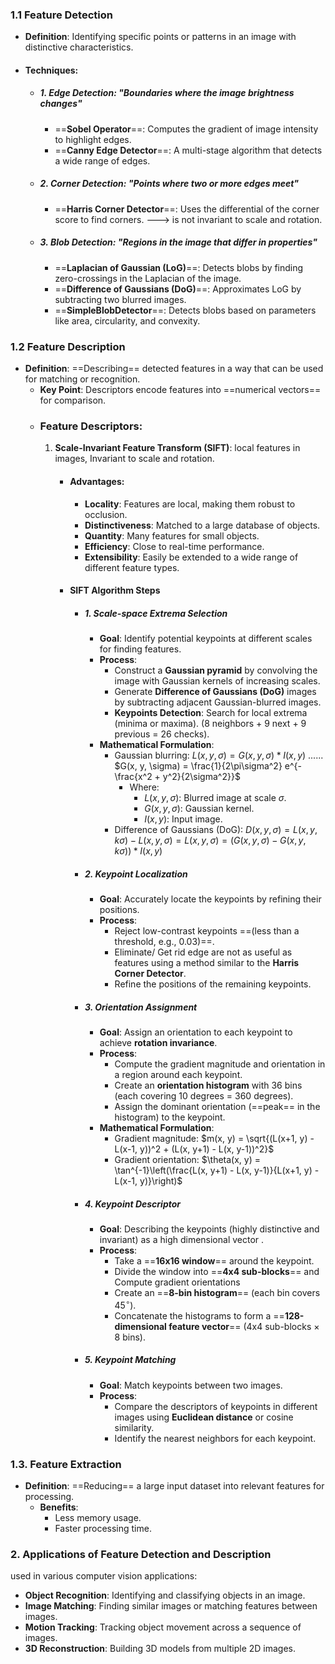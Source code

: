 ### 1.1 **Feature Detection**
- **Definition**: <span class="red">Identifying specific points</span> or patterns in an image with <span class="red">distinctive</span> characteristics.
- #### **Techniques**:
	- ##### **1. Edge Detection**: "<span class="red">Boundaries</span> where the image brightness changes"
	   - ==**Sobel Operator**==: Computes the <span class="red">gradient</span> of image intensity to highlight edges.
	   - ==**Canny Edge Detector**==: A <span class="red">multi-stage algorithm</span> that detects a wide range of edges.
	- ##### **2. Corner Detection**: "<span class="red">Points</span> where two or more edges meet"
	   - ==**Harris Corner Detector**==: Uses the <span class="red">differential</span> of the corner score to find corners. ---> is <span class="red">not</span> invariant to scale and rotation.
	- ##### 3. **Blob Detection**: "<span class="red">Regions</span> in the image that differ in properties"
	   - ==**Laplacian of Gaussian (LoG)**==: Detects blobs by <span class="red">finding zero-crossings</span> in the Laplacian of the image.
	   - ==**Difference of Gaussians (DoG)**==: <span class="red">Approximates</span> LoG by subtracting two blurred images.
	   - ==**SimpleBlobDetector**==: Detects blobs <span class="red">based on parameters</span> like area, circularity, and convexity.
### 1.2 **Feature Description**
- **Definition**: ==Describing== detected <span class="red">features</span> in a way that can be used for matching or recognition.
  - **Key Point**: Descriptors <span class="red">encode</span> features into ==numerical vectors== for comparison.
  - ### **Feature Descriptors**:
	1. **<span class="blue">Scale-Invariant Feature Transform (SIFT)</span>**: local features in images, <span class="red">Invariant to scale and rotation</span>.
	     - #### **Advantages**:
	       - **Locality**: Features are <span class="red">local</span>, making them robust to occlusion.
	       - **Distinctiveness**: <span class="red">Matched to a large</span> database of objects.
	       - **Quantity**: <span class="red">Many features</span> for small objects.
	       - **Efficiency**: Close to real-time <span class="red">performance</span>.
	       - **Extensibility**: Easily be extended to a wide range of <span class="red">different feature types</span>.
	     - #### SIFT Algorithm Steps
		     - ##### 1. **Scale-space Extrema Selection**
				- **Goal**: Identify potential keypoints at <span class="red">different scales</span> for <span class="red">finding features</span>.
				- **Process**:
				  - Construct a **Gaussian pyramid** by convolving the image with  <span class="red">Gaussian kernels</span> of increasing scales.
				  - Generate **Difference of Gaussians (DoG)** images by subtracting adjacent <span class="red">Gaussian-blurred images</span>.
				  - **Keypoints Detection**: Search for <span class="red">local extrema (minima or maxima)</span>. <span class ="blue">(8 neighbors + 9 next + 9 previous = 26 checks)</span>.
				- **Mathematical Formulation**:
				  - Gaussian <span class="red">blurring</span>: $L(x, y, \sigma) = G(x, y, \sigma) * I(x, y)$      ......      $G(x, y, \sigma) = \frac{1}{2\pi\sigma^2} e^{-\frac{x^2 + y^2}{2\sigma^2}}$
				    - Where:
				      - $L(x, y, \sigma)$: Blurred image at scale $\sigma$.
				      - $G(x, y, \sigma)$: Gaussian kernel.
				      - $I(x, y)$: Input image.
				  - Difference of Gaussians (DoG): $D(x, y, \sigma) = L(x, y, k\sigma) - L(x, y, \sigma) = L(x, y, \sigma) = (G(x, y, \sigma) - G(x, y, k\sigma)) * I(x, y)$
			- ##### 2. **Keypoint Localization**
				- **Goal**: <span class="red">Accurately locate</span> the keypoints by refining their positions.
				- **Process**:
				  - Reject  <span class="red">low-contrast</span> keypoints ==(less than a threshold, e.g., 0.03)==.
				  - Eliminate/ Get rid edge  <span class="red">are not as useful as features</span> using a method similar to the **<span class="blue">Harris Corner Detector</span>**.
				  - Refine the positions of the remaining keypoints.
			- ##### 3. **Orientation Assignment**
				- **Goal**: <span class="red">Assign an orientation</span> to each keypoint to achieve **rotation invariance**.
				- **Process**:
				  - Compute the gradient <span class="red">magnitude and orientation</span> in a region around each keypoint.
				  - Create an **orientation histogram** with <span class="blue">36 bins (each covering 10 degrees = 360 degrees)</span>.
				  - Assign the dominant orientation (==peak== in the histogram) to the keypoint.
				- **Mathematical Formulation**:
				  - Gradient magnitude: 
					  $m(x, y) = \sqrt{(L(x+1, y) - L(x-1, y))^2 + (L(x, y+1) - L(x, y-1))^2}$
				  - Gradient orientation: 
					  $\theta(x, y) = \tan^{-1}\left(\frac{L(x, y+1) - L(x, y-1)}{L(x+1, y) - L(x-1, y)}\right)$
			- ##### 4. **Keypoint Descriptor**
				- **Goal**: <span class="red">Describing</span> the keypoints <span class="blue">(highly distinctive and invariant)</span> as a high dimensional vector .
				- **Process**:
				  - Take a ==**16x16 window**== around the keypoint.
				  - Divide the window into ==**4x4 sub-blocks**== and Compute gradient orientations
				  - Create an ==**8-bin histogram**== (each bin covers $45^{\circ}$).
				  - Concatenate the histograms to form a ==**128-dimensional feature vector**== (4x4 sub-blocks × 8 bins).
			- ##### 5. **Keypoint Matching**
				- **Goal**: Match keypoints between <span class="red">two images</span>.
				- **Process**:
				  - Compare the descriptors of keypoints in different images using **<span class="blue">Euclidean distance</span>** or <span class="blue">cosine similarity</span>.
				  - Identify the <span class="red">nearest neighbors</span> for each keypoint.
### 1.3. **Feature Extraction**
- **Definition**: ==Reducing== <span class="red">a large input</span> dataset into relevant features for processing.
  - **Benefits**:
    - Less memory usage.
    - Faster processing time.
### 2. **Applications of Feature Detection and Description**
used in various computer vision applications:
- **<span class="blue">Object Recognition</span>**: Identifying and <span class="red">classifying objects</span> in an image.
- **<span class="blue">Image Matching</span>**: Finding <span class="red">similar images</span> or matching features between images.
- **<span class="blue">Motion Tracking</span>**: <span class="red">Tracking object movement</span> across a sequence of images.
- **<span class="blue">3D Reconstruction</span>**: Building <span class="red">3D models from multiple 2D</span> images.
